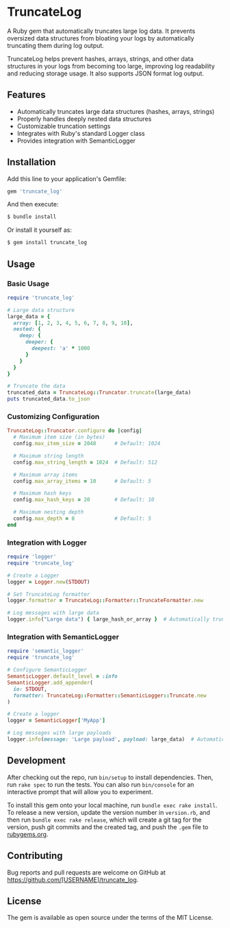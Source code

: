 # TruncateLog

A Ruby gem that automatically truncates large log data. It prevents oversized data structures from bloating your logs by automatically truncating them during log output.

TruncateLog helps prevent hashes, arrays, strings, and other data structures in your logs from becoming too large, improving log readability and reducing storage usage. It also supports JSON format log output.

## Features

- Automatically truncates large data structures (hashes, arrays, strings)
- Properly handles deeply nested data structures
- Customizable truncation settings
- Integrates with Ruby's standard Logger class
- Provides integration with SemanticLogger

## Installation

Add this line to your application's Gemfile:

```ruby
gem 'truncate_log'
```

And then execute:

```bash
$ bundle install
```

Or install it yourself as:

```bash
$ gem install truncate_log
```

## Usage

### Basic Usage

```ruby
require 'truncate_log'

# Large data structure
large_data = {
  array: [1, 2, 3, 4, 5, 6, 7, 8, 9, 10],
  nested: {
    deep: {
      deeper: {
        deepest: 'a' * 1000
      }
    }
  }
}

# Truncate the data
truncated_data = TruncateLog::Truncator.truncate(large_data)
puts truncated_data.to_json
```

### Customizing Configuration

```ruby
TruncateLog::Truncator.configure do |config|
  # Maximum item size (in bytes)
  config.max_item_size = 2048      # Default: 1024

  # Maximum string length
  config.max_string_length = 1024  # Default: 512

  # Maximum array items
  config.max_array_items = 10      # Default: 5

  # Maximum hash keys
  config.max_hash_keys = 20        # Default: 10

  # Maximum nesting depth
  config.max_depth = 8             # Default: 5
end
```

### Integration with Logger

```ruby
require 'logger'
require 'truncate_log'

# Create a Logger
logger = Logger.new(STDOUT)

# Set TruncateLog formatter
logger.formatter = TruncateLog::Formatter::TruncateFormatter.new

# Log messages with large data
logger.info("Large data") { large_hash_or_array }  # Automatically truncated
```

### Integration with SemanticLogger

```ruby
require 'semantic_logger'
require 'truncate_log'

# Configure SemanticLogger
SemanticLogger.default_level = :info
SemanticLogger.add_appender(
  io: STDOUT,
  formatter: TruncateLog::Formatter::SemanticLogger::Truncate.new
)

# Create a logger
logger = SemanticLogger['MyApp']

# Log messages with large payloads
logger.info(message: 'Large payload', payload: large_data)  # Automatically truncated
```

## Development

After checking out the repo, run `bin/setup` to install dependencies. Then, run `rake spec` to run the tests. You can also run `bin/console` for an interactive prompt that will allow you to experiment.

To install this gem onto your local machine, run `bundle exec rake install`. To release a new version, update the version number in `version.rb`, and then run `bundle exec rake release`, which will create a git tag for the version, push git commits and the created tag, and push the `.gem` file to [rubygems.org](https://rubygems.org).

## Contributing

Bug reports and pull requests are welcome on GitHub at https://github.com/[USERNAME]/truncate_log.

## License

The gem is available as open source under the terms of the MIT License.
